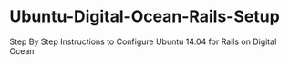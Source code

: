 Ubuntu-Digital-Ocean-Rails-Setup
================================

Step By Step Instructions to Configure Ubuntu 14.04 for Rails on Digital Ocean
